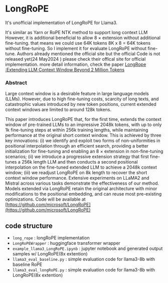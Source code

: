 # LongRoPE

It's unofficial implementation of LongRoPE for Llama3. 

It's similar as Yarn or RoPE NTK method to support long context LLM However, it is additional beneficial to allow 8 × extension without additional fine-tuning.
that means we could use 64K tokens 8K x 8 = 64K tokens without fine-tuning. So I implement it for evaluate LongRoPE without fine-tune. Authors already mentioned the official site but the official Code is not released yet(24 May2024 ) please check their offical site for official implementation. 
more detail information, check the paper [LongRope :Extending LLM Context Window Beyond 2 Million Tokens](https://arxiv.org/abs/2402.13753)


### Abstract 
Large context window is a desirable feature in large language models (LLMs). However, due to high fine-tuning costs, scarcity of long texts, and catastrophic values introduced by new token positions, current extended context windows are limited to around 128k tokens.

This paper introduces LongRoPE that, for the first time, extends the context window of pre-trained LLMs to an impressive 2048k tokens, with up to only 1k fine-tuning steps at within 256k training lengths, while maintaining performance at the original short context window. This is achieved by three key innovations: (i) we identify and exploit two forms of non-uniformities in positional interpolation through an efficient search, providing a better initialization for fine-tuning and enabling an 8
×
 extension in non-fine-tuning scenarios; (ii) we introduce a progressive extension strategy that first fine-tunes a 256k length LLM and then conducts a second positional interpolation on the fine-tuned extended LLM to achieve a 2048k context window; (iii) we readjust LongRoPE on 8k length to recover the short context window performance. Extensive experiments on LLaMA2 and Mistral across various tasks demonstrate the effectiveness of our method. Models extended via LongRoPE retain the original architecture with minor modifications to the positional embedding, and can reuse most pre-existing optimizations. Code will be available at [https://github.com/microsoft/LongRoPE](https://github.com/microsoft/LongRoPE) 

 
## code structure 
- `long_rope` : longRoPE implementation
- `LongRoPEWrapper` : huggingface transformer wrapper
- `example_llama3_LongRoPE.ipynb` : jupyter notebook and generated output samples w/ LongRoPE(8x extention)
- `llama3_eval_baseline.py` : simple evaluation code for llama3-8b with baseline RoPE
- `llama3_eval_longRoPE.py` : simple evaluation code for llama3-8b with LongRoPE(8x extention)

